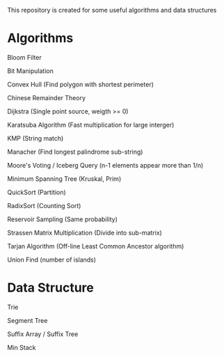 This repository is created for some useful algorithms and data structures

# Algorithms
Bloom Filter

Bit Manipulation

Convex Hull                      (Find polygon with shortest perimeter)

Chinese Remainder Theory

Dijkstra                         (Single point source, weigth >= 0)

Karatsuba Algorithm              (Fast multiplication for large interger)

KMP                              (String match)

Manacher                         (Find longest palindrome sub-string)

Moore's Voting / Iceberg Query   (n-1 elements appear more than 1/n)

Minimum Spanning Tree            (Kruskal, Prim)

QuickSort                        (Partition)

RadixSort                        (Counting Sort)

Reservoir Sampling               (Same probability) 

Strassen Matrix Multiplication   (Divide into sub-matrix)

Tarjan Algorithm                 (Off-line Least Common Ancestor algorithm)

Union Find                       (number of islands)



# Data Structure
Trie

Segment Tree

Suffix Array / Suffix Tree

Min Stack
